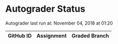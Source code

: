 # Autograder Status
Autograder last run at: November 04, 2018 at 01:20

| GitHub ID | Assignment | Graded Branch |
|-----------|------------|---------------|
